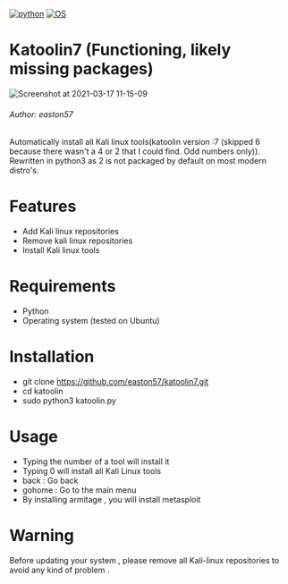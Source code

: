 
[![python](https://img.shields.io/badge/Program-Python-brightgreen.svg)](https://www.python.org/downloads/release/python/)
[![OS](https://img.shields.io/badge/Tested%20On-Linux-yellowgreen.svg)](https://en.wikipedia.org/wiki/Linux)
# Katoolin7 (Functioning, likely missing packages)

![Screenshot at 2021-03-17 11-15-09](https://user-images.githubusercontent.com/69615463/111419571-e91c3380-8713-11eb-8041-4db26709c13d.png)


<h6>Author: easton57</h6>

Automatically install all Kali linux tools(katoolin version :7 (skipped 6 because there wasn't a 4 or 2 that I could find. Odd numbers only)). Rewritten in python3 as 2 is not packaged by default on most modern distro's.
# Features
- Add Kali linux repositories
- Remove kali linux repositories
- Install Kali linux tools

# Requirements
- Python 
- Operating system (tested on Ubuntu)

# Installation
- git clone https://github.com/easton57/katoolin7.git
- cd katoolin
- sudo python3 katoolin.py

# Usage
- Typing the number of a tool will install it
- Typing 0 will install all Kali Linux tools
- back : Go back
- gohome : Go to the main menu
- By installing armitage , you will install metasploit

# Warning
Before updating your system , please remove all Kali-linux repositories to avoid any kind of problem .
